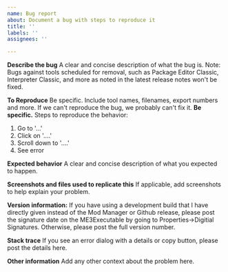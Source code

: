 ```yaml
---
name: Bug report
about: Document a bug with steps to reproduce it
title: ''
labels: ''
assignees: ''

---
```


**Describe the bug**
A clear and concise description of what the bug is.
Note: Bugs against tools scheduled for removal, such as Package Editor Classic, Interpreter Classic, and more as noted in the latest release notes won't be fixed.

**To Reproduce**
Be specific. Include tool names, filenames, export numbers and more. If we can't reproduce the bug, we probably can't fix it. **Be specific.**
Steps to reproduce the behavior:
1. Go to '...'
2. Click on '....'
3. Scroll down to '....'
4. See error

**Expected behavior**
A clear and concise description of what you expected to happen.

**Screenshots and files used to replicate this**
If applicable, add screenshots to help explain your problem.

**Version information:**
If you have using a development build that I have directly given instead of the Mod Manager or Github release, please post the signature date on the ME3Executable by going to Properties->Digitial Signatures. Otherwise, please post the full version number.

**Stack trace**
If you see an error dialog with a details or copy button, please post the details here. 

**Other information**
Add any other context about the problem here.
